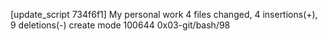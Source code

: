 [update_script 734f6f1] My personal work
 4 files changed, 4 insertions(+), 9 deletions(-)
 create mode 100644 0x03-git/bash/98
